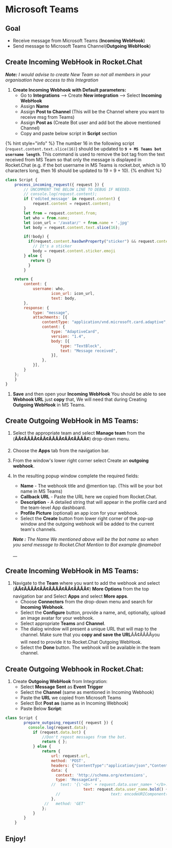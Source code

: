 # Microsoft Teams

## Goal

* Receive message from Microsoft Teams (**Incoming WebHook**)
* Send message to Microsoft Teams Channel(**Outgoing WebHook**)

## Create Incoming WebHook in Rocket.Chat

_**Note:** I would advise to create New Team so not all members in your organisation have access to this Integration_

1. **Create Incoming Webhook with Default parameters:**
   * Go to **Integrations** --> Create **New integration** --> Select **Incoming WebHook**
   * Assign **Name**
   * Assign **Post to Channel** (This will be the Channel where you want to receive msg from Teams)
   * Assign **Post as** (Create Bot user and add bot the above mentioned Channel)
   * Copy and paste below script in **Script** section

{% hint style="info" %}
The number 16 in the following script (`request.content.text.slice(16)`) should be updated to **`9 + MS Teams bot username length`**. This command is used to remove the bot tag from the text received from MS Team so that only the message is displayed in Rocket.Chat (e.g. if the bot username in MS Teams is rocket.bot, which is 10 characters long, then 16 should be updated to 19 = 9 + 10).
{% endhint %}

```javascript
class Script {
    process_incoming_request({ request }) {
        // UNCOMMENT THE BELOW LINE TO DEBUG IF NEEDED.
        // console.log(request.content);
        if ('edited_message' in request.content) {
            request.content = request.content;
        }
        let from = request.content.from;
        let who = from.name;
        let icon_url = '/avatar/' + from.name + '.jpg'
        let body = request.content.text.slice(16);

        if(!body) {
          if(request.content.hasOwnProperty("sticker") && request.content.sticker.emoji) {
            // It's a sticker
            body = request.content.sticker.emoji
        } else {
           return {}
          }
        }

	return {
		content: {
			username: who,
                	icon_url: icon_url,
                	text: body,
		},
		response: {
			type: "message",
			attachments: [{
				contentType: "application/vnd.microsoft.card.adaptive",
				content: {
					type: "AdaptiveCard",
					version: "1.4",
					body: [{
						type: "TextBlock",
						text: "Message received",
					}],
				},
			}],
		}
	};
    }
}
```

1. **Save** and then open your **Incoming WebHook** You should be able to see **Webhook URL** just **copy** that, We will need that during Creating **Outgoing WebHook** in MS Teams.

## Create Outgoing WebHook in MS Teams:

1. Select the appropriate team and select **Manage team** from the (**ÃÂ¢ÃÂÃÂ¢ÃÂ¢ÃÂÃÂ¢ÃÂ¢ÃÂÃÂ¢**) drop-down menu.
2. Choose the **Apps** tab from the navigation bar.
3. From the window's lower right corner select Create an **outgoing webhook**.
4.  In the resulting popup window complete the required fields:

    * **Name** - The webhook title and @mention tap. (This will be your bot name in MS Teams)
    * **Callback URL** - Paste the URL here we copied from Rocket.Chat.
    * **Description** - A detailed string that will appear in the profile card and the team-level App dashboard.
    * **Profile Picture** (optional) an app icon for your webhook.
    * Select the **Create** button from lower right corner of the pop-up window and the outgoing webhook will be added to the current team's channels.

    _**Note :**_ _The Name We mentioned above will be the bot name so when you send message to Rocket.Chat Mention to Bot example @namebot_

    \_\_

## Create Incoming WebHook in MS Teams:

1. Navigate to the **Team** where you want to add the webhook and select (**ÃÂ¢ÃÂÃÂ¢ÃÂ¢ÃÂÃÂ¢ÃÂ¢ÃÂÃÂ¢**) **More Options** from the top navigation bar and Select **Apps** and select **More apps**.
   * Choose **Connectors** from the drop-down menu and search for **Incoming Webhook**.
   * Select the **Configure** button, provide a name, and, optionally, upload an image avatar for your webhook.
   * Select appropriate **Teams** and **Channel**.
   * The dialog window will present a unique URL that will map to the channel. Make sure that you **copy and save the URL**ÃÂ¢ÃÂÃÂyou will need to provide it to Rocket.Chat Outgoing WebHook.
   * Select the **Done** button. The webhook will be available in the team channel.

## Create Outgoing Webhook in Rocket.Chat:

1. Create **Outgoing WebHook** from Integration:
   * Select **Message Sent** as **Event Trigger**
   * Select the **Channel** (same as mentioned in Incoming Webhook)
   * Paste the **URL** we copied from Microsoft Teams
   * Select Bot **Post as** (same as in Incoming Webhook)
   * Paste Below **Script**:

```javascript
class Script {
        prepare_outgoing_request({ request }) {
          console.log(request.data);
            if (request.data.bot) {
                //Don't repost messages from the bot.
                return { };
            } else {
                return {
                    url: request.url,
                    method: 'POST',
                    headers: {"ContentType":"application/json","Content-type":"application/json"},
                    data: {
                      context: 'http://schema.org/extensions',
                      type: 'MessageCard',
                    //  text: '{\'<b>' + request.data.user_name+ '</b>:': \"Isravel - Hello World\"}';
                                  text: request.data.user_name.bold() + ": " + request.data.text,
                      //                      text: encodeURIComponent( request.data.user_name.bold() + request.data.text)
                    },
                 //   method: 'GET'
                };
            }
        }
    }
```

## Enjoy!
